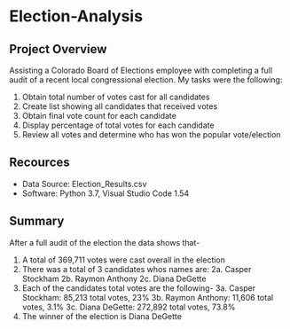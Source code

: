 # Election-Analysis

## Project Overview
  Assisting a Colorado Board of Elections employee with completing a full audit of a recent local congressional election. My tasks were the following:
  1. Obtain total number of votes cast for all candidates
  2. Create list showing all candidates that received votes
  3. Obtain final vote count for each candidate
  4. Display percentage of total votes for each candidate
  5. Review all votes and determine who has won the popular vote/election 

## Recources
- Data Source: Election_Results.csv
- Software: Python 3.7, Visual Studio Code 1.54

## Summary

After a full audit of the election the data shows that-
1. A total of 369,711 votes were cast overall in the election
2. There was a total of 3 candidates whos names are:
2a. Casper Stockham
2b. Raymon Anthony 
2c. Diana DeGette
3. Each of the candidates total votes are the following-
3a. Casper Stockham: 85,213 total votes, 23%
3b. Raymon Anthony: 11,606 total votes, 3.1%
3c. Diana DeGette: 272,892 total votes, 73.8%
4. The winner of the election is Diana DeGette
 

